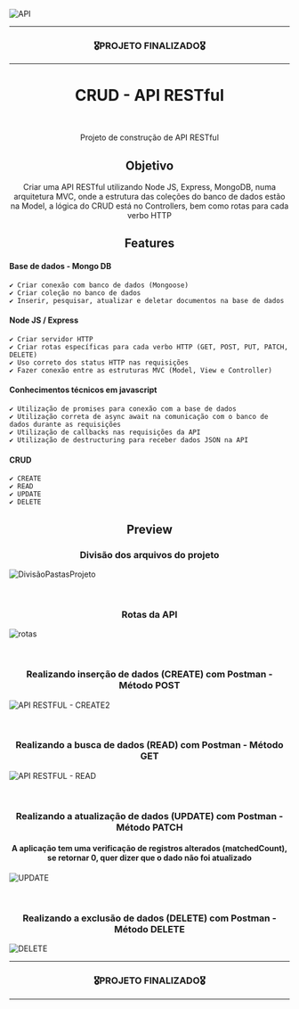 ![API](https://user-images.githubusercontent.com/68918326/182261081-bdc4c776-5522-4705-ae00-872a435a9409.PNG)

<hr>
<h3 align="center">🎖️PROJETO FINALIZADO🎖️</h3>
<hr>

<h1 align="center">CRUD - API RESTful</h1>
<br>

<p align="center">Projeto de construção de API RESTful</p>


<h2 align="center">Objetivo</h2>
<p align="center">
  Criar uma API RESTful utilizando Node JS, Express, MongoDB, numa arquitetura MVC, onde a estrutura das coleções do banco de dados estão na Model, a lógica do CRUD está no Controllers, bem como rotas para cada verbo HTTP</p>


<h2 align="center">Features</h2>

  #### Base de dados - Mongo DB
    ✔️ Criar conexão com banco de dados (Mongoose)
    ✔️ Criar coleção no banco de dados
    ✔️ Inserir, pesquisar, atualizar e deletar documentos na base de dados
  
  #### Node JS / Express
    ✔️ Criar servidor HTTP
    ✔️ Criar rotas específicas para cada verbo HTTP (GET, POST, PUT, PATCH, DELETE)
    ✔️ Uso correto dos status HTTP nas requisições
    ✔️ Fazer conexão entre as estruturas MVC (Model, View e Controller)

  #### Conhecimentos técnicos em javascript
    ✔️ Utilização de promises para conexão com a base de dados
    ✔️ Utilização correta de async await na comunicação com o banco de dados durante as requisições
    ✔️ Utilização de callbacks nas requisições da API
    ✔️ Utilização de destructuring para receber dados JSON na API
 
  #### CRUD
    ✔️ CREATE
    ✔️ READ
    ✔️ UPDATE
    ✔️ DELETE

<h2 align="center">Preview</h2>
<h3 align="center">Divisão dos arquivos do projeto</h3>

![DivisãoPastasProjeto](https://user-images.githubusercontent.com/68918326/182261659-bb6e2823-c1c9-4118-8db8-e060619fdf8a.PNG)


<br>
<h3 align="center">Rotas da API</h3>

![rotas](https://user-images.githubusercontent.com/68918326/183220150-51adf540-de1e-4c26-b326-92ff736fab60.PNG)


<br>
<h3 align="center">Realizando inserção de dados (CREATE) com Postman - Método POST</h3>

![API RESTFUL - CREATE2](https://user-images.githubusercontent.com/68918326/182262710-9cc92a5d-eecd-405d-be59-85869923ce09.gif)


<br>
<h3 align="center">Realizando a busca de dados (READ) com Postman - Método GET</h3>

![API RESTFUL - READ](https://user-images.githubusercontent.com/68918326/182366416-98018c4b-e479-468a-9dad-dfbb43b08005.gif)


<br>
<h3 align="center">Realizando a atualização de dados (UPDATE) com Postman - Método PATCH</h3>
<h4 align="center">A aplicação tem uma verificação de registros alterados (matchedCount), se retornar 0, quer dizer que o dado não foi atualizado</h4>

![UPDATE](https://user-images.githubusercontent.com/68918326/183219999-9fa25ca2-f7aa-45fc-a447-75e427a31f8f.gif)


<br>
<h3 align="center">Realizando a exclusão de dados (DELETE) com Postman - Método DELETE</h3>

![DELETE](https://user-images.githubusercontent.com/68918326/183219675-7d46236d-40bb-4f3f-9a3a-1668b72258b3.gif)


<hr>
<h3 align="center">🎖️PROJETO FINALIZADO🎖️</h3>
<hr>
